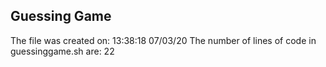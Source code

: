 ## Guessing Game
The file was created on: 13:38:18 07/03/20
The number of lines of code in guessinggame.sh are: 22
